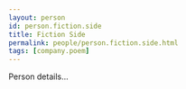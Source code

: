 ```yaml
---
layout: person
id: person.fiction.side
title: Fiction Side
permalink: people/person.fiction.side.html
tags: [company.poem]
---
```


Person details...